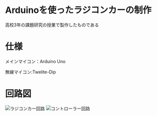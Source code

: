 # Arduinoを使ったラジコンカーの制作
高校3年の課題研究の授業で製作したものである

# 仕様
メインマイコン：Arduino Uno

無線マイコン:Twelite-Dip

# 回路図
![ラジコンカー回路](http://i.imgur.com/Jjwsc.jpg "サンプル")
![コントローラー回路](http://i.imgur.com/Jjwsc.jpg "サンプル")
